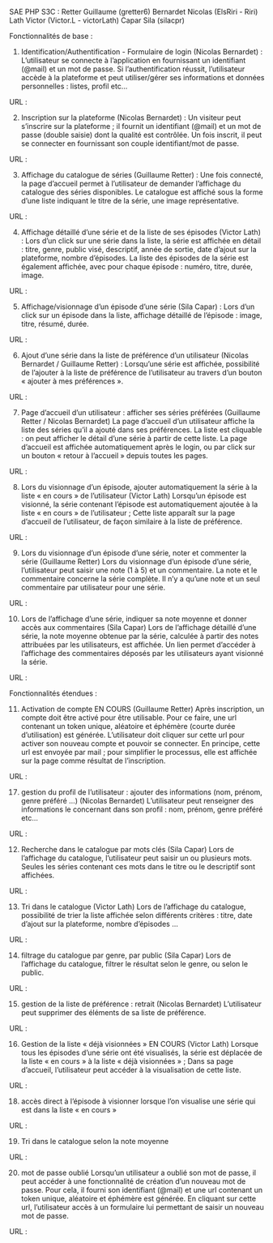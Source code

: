 SAE PHP S3C :
Retter Guillaume (gretter6)
Bernardet Nicolas (ElsRiri - Riri)
Lath Victor (Victor.L - victorLath)
Capar Sila (silacpr)


Fonctionnalités de base :


1. Identification/Authentification - Formulaire de login (Nicolas Bernardet) :
L’utilisateur se connecte à l’application en fournissant un identifiant (@mail) et un mot de passe.
Si l’authentification réussit, l’utilisateur accède à la plateforme et peut utiliser/gérer ses
informations et données personnelles : listes, profil etc...

URL : 


2. Inscription sur la plateforme (Nicolas Bernardet) :
Un visiteur peut s’inscrire sur la plateforme ; il fournit un identifiant (@mail) et un mot de passe
(double saisie) dont la qualité est contrôlée. Un fois inscrit, il peut se connecter en fournissant
son couple identifiant/mot de passe.

URL :


3. Affichage du catalogue de séries (Guillaume Retter) :
Une fois connecté, la page d’accueil permet à l’utilisateur de demander l’affichage du catalogue
des séries disponibles. Le catalogue est affiché sous la forme d’une liste indiquant le titre de la
série, une image représentative.

URL :


4. Affichage détaillé d’une série et de la liste de ses épisodes (Victor Lath) :
Lors d’un click sur une série dans la liste, la série est affichée en détail : titre, genre, public visé,
descriptif, année de sortie, date d’ajout sur la plateforme, nombre d’épisodes. La liste des
épisodes de la série est également affichée, avec pour chaque épisode : numéro, titre, durée,
image.

URL :


5. Affichage/visionnage d’un épisode d’une série (Sila Capar) :
Lors d’un click sur un épisode dans la liste, affichage détaillé de l’épisode : image, titre, résumé,
durée.

URL :


6. Ajout d’une série dans la liste de préférence d’un utilisateur (Nicolas Bernardet / Guillaume Retter) :
Lorsqu’une série est affichée, possibilité de l’ajouter à la liste de préférence de l’utilisateur au
travers d’un bouton « ajouter à mes préférences ».

URL :


7. Page d’accueil d’un utilisateur : afficher ses séries préférées (Guillaume Retter / Nicolas Bernardet)
La page d’accueil d’un utilisateur affiche la liste des séries qu’il a ajouté dans ses préférences.
La liste est cliquable : on peut afficher le détail d’une série à partir de cette liste.
La page d’accueil est affichée automatiquement après le login, ou par click sur un bouton
« retour à l’accueil » depuis toutes les pages.

URL :


8. Lors du visionnage d’un épisode, ajouter automatiquement la série à la liste « en cours » de l’utilisateur (Victor Lath)
Lorsqu’un épisode est visionné, la série contenant l’épisode est automatiquement ajoutée à la
liste « en cours » de l’utilisateur ; Cette liste apparaît sur la page d’accueil de l’utilisateur, de
façon similaire à la liste de préférence.

URL :


9. Lors du visionnage d’un épisode d’une série, noter et commenter la série (Guillaume Retter)
Lors du visionnage d’un épisode d’une série, l’utilisateur peut saisir une note (1 à 5) et un
commentaire. La note et le commentaire concerne la série complète. Il n’y a qu’une note et un
seul commentaire par utilisateur pour une série.

URL :


10. Lors de l’affichage d’une série, indiquer sa note moyenne et donner accès aux commentaires (Sila Capar)
Lors de l’affichage détaillé d’une série, la note moyenne obtenue par la série, calculée à partir
des notes attribuées par les utilisateurs, est affichée. Un lien permet d’accéder à l’affichage des
commentaires déposés par les utilisateurs ayant visionné la série.

URL :



Fonctionnalités étendues :


11. Activation de compte EN COURS (Guillaume Retter)
Après inscription, un compte doit être activé pour être utilisable. Pour ce faire, une url contenant
un token unique, aléatoire et éphémère (courte durée d’utilisation) est générée. L’utilisateur doit
cliquer sur cette url pour activer son nouveau compte et pouvoir se connecter.
En principe, cette url est envoyée par mail ; pour simplifier le processus, elle est affichée sur la
page comme résultat de l’inscription.

URL :


17. gestion du profil de l’utilisateur : ajouter des informations (nom, prénom, genre préféré ...) (Nicolas Bernardet)
L’utilisateur peut renseigner des informations le concernant dans son profil : nom, prénom,
genre préféré etc...

URL :


12. Recherche dans le catalogue par mots clés (Sila Capar)
Lors de l’affichage du catalogue, l’utilisateur peut saisir un ou plusieurs mots. Seules les séries
contenant ces mots dans le titre ou le descriptif sont affichées.

URL :


13. Tri dans le catalogue (Victor Lath)
Lors de l’affichage du catalogue, possibilité de trier la liste affichée selon différents critères :
titre, date d’ajout sur la plateforme, nombre d’épisodes ...

URL :


14. filtrage du catalogue par genre, par public (Sila Capar)
Lors de l’affichage du catalogue, filtrer le résultat selon le genre, ou selon le public.

URL :


15. gestion de la liste de préférence : retrait (Nicolas Bernardet)
L’utilisateur peut supprimer des éléments de sa liste de préférence.

URL :


16. Gestion de la liste « déjà visionnées » EN COURS (Victor Lath)
Lorsque tous les épisodes d’une série ont été visualisés, la série est déplacée de la liste « en
cours » à la liste « déjà visionnées » ; Dans sa page d’accueil, l’utilisateur peut accéder à la
visualisation de cette liste.

URL :


18. accès direct à l’épisode à visionner lorsque l’on visualise une série qui est dans la liste « en cours »

URL :


19. Tri dans le catalogue selon la note moyenne

URL :


20. mot de passe oublié
Lorsqu’un utilisateur a oublié son mot de passe, il peut accéder à une fonctionnalité de création
d’un nouveau mot de passe. Pour cela, il fourni son identifiant (@mail) et une url contenant un
token unique, aléatoire et éphémère est générée. En cliquant sur cette url, l’utilisateur accès à
un formulaire lui permettant de saisir un nouveau mot de passe.

URL :
